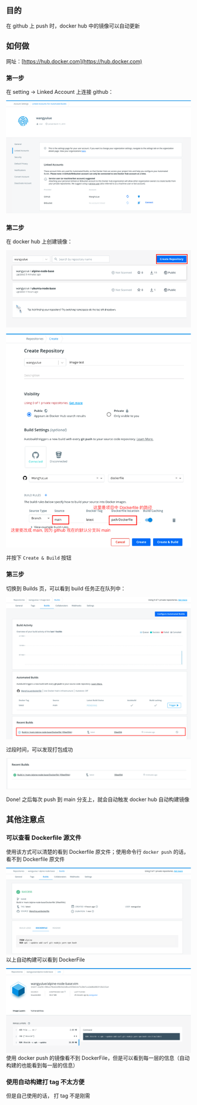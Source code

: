 ## 目的

在 github 上 push 时，docker hub 中的镜像可以自动更新

## 如何做

网址：[https://hub.docker.com](https://hub.docker.com)

### 第一步

在 setting -> Linked Account 上连接 github：

![](./images/01.png)

### 第二步

在 docker hub 上创建镜像：

![](./images/02.png)

![](./images/03.png)

并按下 `Create & Build` 按钮

### 第三步

切换到 Builds 页，可以看到 build 任务正在队列中：

![](./images/04.png)

过段时间，可以发现打包成功

![](./images/05.png)

Done! 之后每次 push 到 main 分支上，就会自动触发 docker hub 自动构建镜像

## 其他注意点

### 可以查看 Dockerfile 源文件

使用该方式可以清楚的看到 Dockerfile 原文件；使用命令行 `docker push` 的话，看不到 Dockerfile 原文件

![](./images/06.png)
以上自动构建可以看到 DockerFile

![](./images/07.png)
使用 docker push 的镜像看不到 DockerFile，但是可以看到每一层的信息（自动构建的也能看到每一层的信息）

### 使用自动构建打 tag 不太方便

但是自己使用的话， 打 tag 不是刚需
